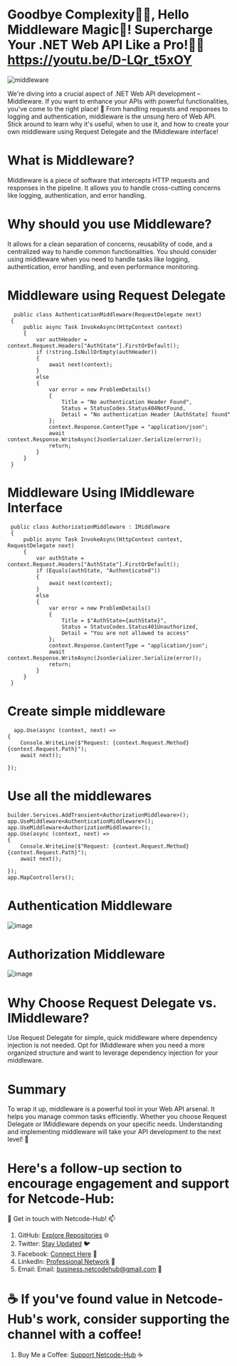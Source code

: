 # Goodbye Complexity🙋‍♂️, Hello Middleware Magic👋! Supercharge Your .NET Web API Like a Pro!🚀🔥 https://youtu.be/D-LQr_t5xOY
![middleware](https://github.com/Netcode-Hub/DemoMiddlewareInWebAPI/assets/110794348/670294ec-8074-4fbf-bb3e-8f566c6d0881)

 We're diving into a crucial aspect of .NET Web API development – Middleware. If you want to enhance your APIs with powerful functionalities, you've come to the right place! 🎉
 From handling requests and responses to logging and authentication, middleware is the unsung hero of Web API. Stick around to learn why it's useful, when to use it, and how to create your own middleware using Request Delegate and the IMiddleware interface!

 # What is Middleware?
 Middleware is a piece of software that intercepts HTTP requests and responses in the pipeline. It allows you to handle cross-cutting concerns like logging, authentication, and error handling.

 # Why should you use Middleware?
 It allows for a clean separation of concerns, reusability of code, and a centralized way to handle common functionalities. You should consider using middleware when you need to handle tasks like logging, authentication, error handling, and even performance monitoring.

 #  Middleware using Request Delegate
      public class AuthenticationMiddleware(RequestDelegate next)
     {
         public async Task InvokeAsync(HttpContext context)
         {
             var authHeader = context.Request.Headers["AuthState"].FirstOrDefault();
             if (!string.IsNullOrEmpty(authHeader))
             {
                 await next(context);
             }
             else
             {
                 var error = new ProblemDetails()
                 {
                     Title = "No authentication Header Found",
                     Status = StatusCodes.Status404NotFound,
                     Detail = "No authentication Header [AuthState] found"
                 };
                 context.Response.ContentType = "application/json";
                 await context.Response.WriteAsync(JsonSerializer.Serialize(error));
                 return;
             }
         }
     }

# Middleware Using IMiddleware Interface
     public class AuthorizationMiddleware : IMiddleware
     {
         public async Task InvokeAsync(HttpContext context, RequestDelegate next)
         {
             var authState = context.Request.Headers["AuthState"].FirstOrDefault();
             if (Equals(authState, "Authenticated"))
             {
                 await next(context);
             }
             else
             {
                 var error = new ProblemDetails()
                 {
                     Title = $"AuthState={authState}",
                     Status = StatusCodes.Status401Unauthorized,
                     Detail = "You are not allowed to access"
                 };
                 context.Response.ContentType = "application/json";
                 await context.Response.WriteAsync(JsonSerializer.Serialize(error));
                 return;
             }
         }
     }

  # Create simple middleware
      app.Use(async (context, next) =>
    {
        Console.WriteLine($"Request: {context.Request.Method} {context.Request.Path}");
        await next();
    
    });

  # Use all the middlewares
    builder.Services.AddTransient<AuthorizationMiddleware>();
    app.UseMiddleware<AuthenticationMiddleware>();
    app.UseMiddleware<AuthorizationMiddleware>();
    app.Use(async (context, next) =>
    {
        Console.WriteLine($"Request: {context.Request.Method} {context.Request.Path}");
        await next();
    
    });
    app.MapControllers();

# Authentication Middleware
  ![image](https://github.com/Netcode-Hub/DemoMiddlewareInWebAPI/assets/110794348/3e109307-454a-43a8-804d-371779880757)

# Authorization Middleware
![image](https://github.com/Netcode-Hub/DemoMiddlewareInWebAPI/assets/110794348/aa896aa5-575f-44b3-9763-caeef42a59ba)

# Why Choose Request Delegate vs. IMiddleware?
Use Request Delegate for simple, quick middleware where dependency injection is not needed. Opt for IMiddleware when you need a more organized structure and want to leverage dependency injection for your middleware.

# Summary
To wrap it up, middleware is a powerful tool in your Web API arsenal. It helps you manage common tasks efficiently. Whether you choose Request Delegate or IMiddleware depends on your specific needs. Understanding and implementing middleware will take your API development to the next level! 🚀

# Here's a follow-up section to encourage engagement and support for Netcode-Hub:
🌟 Get in touch with Netcode-Hub! 📫
1. GitHub: [Explore Repositories](https://github.com/Netcode-Hub/Netcode-Hub) 🌐
2. Twitter: [Stay Updated](https://twitter.com/NetcodeHub) 🐦
3. Facebook: [Connect Here](https://web.facebook.com/NetcodeHub) 📘
4. LinkedIn: [Professional Network](https://www.linkedin.com/in/netcode-hub-90b188258/) 🔗
5. Email: Email: [business.netcodehub@gmail.com](mailto:business.netcodehub@gmail.com) 📧
   
# ☕️ If you've found value in Netcode-Hub's work, consider supporting the channel with a coffee!
1. Buy Me a Coffee: [Support Netcode-Hub](https://www.buymeacoffee.com/NetcodeHub) ☕️
